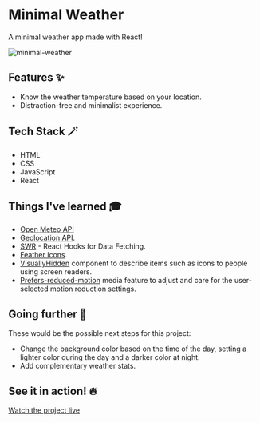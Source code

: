 # Minimal Weather
A minimal weather app made with React!

![minimal-weather](https://github.com/mariobarcelo/minimal-weather/assets/44384270/567ea79e-5dc4-4afa-858c-583507347743)

## Features ✨

- Know the weather temperature based on your location.
- Distraction-free and minimalist experience.

## Tech Stack 🪄

- HTML
- CSS
- JavaScript
- React

## Things I've learned 🎓

- [Open Meteo API](https://open-meteo.com/)
- [Geolocation API](https://developer.mozilla.org/en-US/docs/Web/API/Geolocation_API).
- [SWR](https://swr.vercel.app/) - React Hooks for Data Fetching.
- [Feather Icons](https://feathericons.com/).
- [VisuallyHidden](https://www.joshwcomeau.com/snippets/react-components/visually-hidden/) component to describe items such as icons to people using screen readers.
- [Prefers-reduced-motion](https://developer.mozilla.org/en-US/docs/Web/CSS/@media/prefers-reduced-motion) media feature to adjust and care for the user-selected motion reduction settings.

## Going further 🚀
These would be the possible next steps for this project:
- Change the background color based on the time of the day, setting a lighter color during the day and a darker color at night.
- Add complementary weather stats.

## See it in action! 🔥

[Watch the project live](https://minimalweather.vercel.app/)
